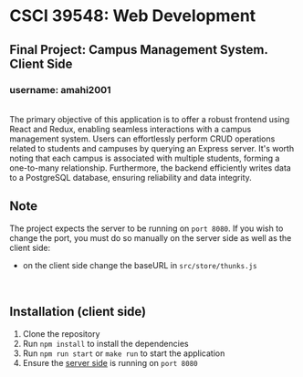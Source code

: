 # CSCI 39548: Web Development
## Final Project: Campus Management System. Client Side
### username: amahi2001
<br/>
The primary objective of this application is to offer a robust frontend using React and Redux, enabling seamless interactions with a campus management system. Users can effortlessly perform CRUD operations related to students and campuses by querying an Express server. It's worth noting that each campus is associated with multiple students, forming a one-to-many relationship. Furthermore, the backend efficiently writes data to a PostgreSQL database, ensuring reliability and data integrity.

<br/>

## Note
The project expects the server to be running on `port 8080`. If you wish to change the port, you must do so manually on the server side as well as the client side:
- on the client side change the baseURL in `src/store/thunks.js`

<br/>

## Installation (client side)
1. Clone the repository
2. Run `npm install` to install the dependencies
3. Run `npm run start` or `make run` to start the application
4. Ensure the [server side](https://github.com/amahi2001/webDev-finalProject-server) is running on `port 8080` 